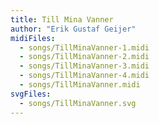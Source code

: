 ```yaml
---
title: Till Mina Vanner
author: "Erik Gustaf Geijer"
midiFiles:
  - songs/TillMinaVanner-1.midi
  - songs/TillMinaVanner-2.midi
  - songs/TillMinaVanner-3.midi
  - songs/TillMinaVanner-4.midi
  - songs/TillMinaVanner.midi
svgFiles:
  - songs/TillMinaVanner.svg
---
```

